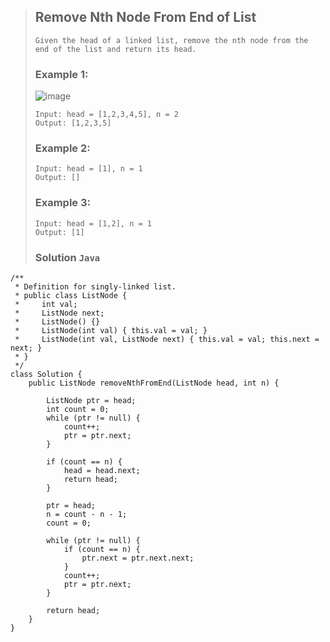 >## Remove Nth Node From End of List
>```
>Given the head of a linked list, remove the nth node from the end of the list and return its head.
>``` 
>### Example 1:
>![image](https://github.com/HagarMostafa/LeetCode/assets/24817937/3d83e770-a2ef-4561-b820-38b13d6a9877)
>```
>Input: head = [1,2,3,4,5], n = 2
>Output: [1,2,3,5]
>```
>### Example 2:
>```
>Input: head = [1], n = 1
>Output: []
>```
>### Example 3:
>```
>Input: head = [1,2], n = 1
>Output: [1]
>```
>### Solution `Java`
```
/**
 * Definition for singly-linked list.
 * public class ListNode {
 *     int val;
 *     ListNode next;
 *     ListNode() {}
 *     ListNode(int val) { this.val = val; }
 *     ListNode(int val, ListNode next) { this.val = val; this.next = next; }
 * }
 */
class Solution {
    public ListNode removeNthFromEnd(ListNode head, int n) {
        
        ListNode ptr = head;
        int count = 0;
        while (ptr != null) {
            count++;
            ptr = ptr.next;
        }
        
        if (count == n) {
            head = head.next;
            return head;
        }

        ptr = head;
        n = count - n - 1;
        count = 0;
        
        while (ptr != null) {
            if (count == n) {
                ptr.next = ptr.next.next;
            }
            count++;
            ptr = ptr.next;
        }
        
        return head;
    }
}
```
